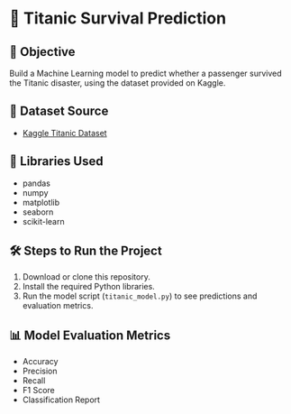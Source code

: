 # 🚢 Titanic Survival Prediction

## 🎯 Objective
Build a Machine Learning model to predict whether a passenger survived the Titanic disaster, using the dataset provided on Kaggle.

## 📂 Dataset Source
- [Kaggle Titanic Dataset](https://www.kaggle.com/competitions/titanic/data)

## 🧰 Libraries Used
- pandas
- numpy
- matplotlib
- seaborn
- scikit-learn

## 🛠️ Steps to Run the Project
1. Download or clone this repository.
2. Install the required Python libraries.
3. Run the model script (`titanic_model.py`) to see predictions and evaluation metrics.

## 📊 Model Evaluation Metrics
- Accuracy
- Precision
- Recall
- F1 Score
- Classification Report
















